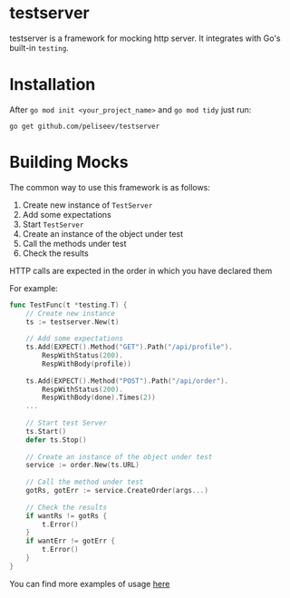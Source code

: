 # testserver

testserver is a framework for mocking http server. It integrates with Go's built-in `testing`.

# Installation
After `go mod init <your_project_name>` and `go mod tidy` just run:
```
go get github.com/peliseev/testserver
```
# Building Mocks
The common way to use this framework is as follows:

1. Create new instance of `TestServer`
2. Add some expectations
3. Start `TestServer`
4. Create an instance of the object under test
5. Call the methods under test
6. Check the results

HTTP calls are expected in the order in which you have declared them

For example:
```go
func TestFunc(t *testing.T) {
    // Create new instance
    ts := testserver.New(t)
    
    // Add some expectations
    ts.Add(EXPECT().Method("GET").Path("/api/profile").
		RespWithStatus(200).
		RespWithBody(profile))
	
    ts.Add(EXPECT().Method("POST").Path("/api/order").
		RespWithStatus(200).
		RespWithBody(done).Times(2))
    ...
    
    // Start test Server
    ts.Start()
    defer ts.Stop()
    
    // Create an instance of the object under test
    service := order.New(ts.URL)
    
    // Call the method under test
    gotRs, gotErr := service.CreateOrder(args...)
    
    // Check the results
    if wantRs != gotRs {
        t.Error()
    }
    if wantErr != gotErr {
        t.Error()
    }
}
```

You can find more examples of usage [here](example_test.go)
